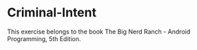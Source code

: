 # Criminal-Intent
This exercise belongs to the book The Big Nerd Ranch - Android Programming, 5th Edition.
